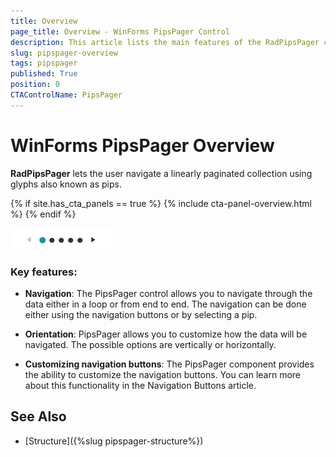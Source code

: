 ```yaml
---
title: Overview
page_title: Overview - WinForms PipsPager Control
description: This article lists the main features of the RadPipsPager control.
slug: pipspager-overview
tags: pipspager
published: True
position: 0
CTAControlName: PipsPager
---
```


# WinForms PipsPager Overview

__RadPipsPager__  lets the user navigate a linearly paginated collection using glyphs also known as pips.

{% if site.has_cta_panels == true %}
{% include cta-panel-overview.html %}
{% endif %}

![WinForms PipsPager Overview](images/pipspager-overview.gif)

### Key features:

* __Navigation__: The PipsPager control allows you to navigate through the data either in a loop or from end to end. The navigation can be done either using the navigation buttons or by selecting a pip.

* __Orientation__: PipsPager allows you to customize how the data will be navigated. The possible options are vertically or horizontally.

* __Customizing navigation buttons__: The PipsPager component provides the ability to customize the navigation buttons. You can learn more about this functionality in the Navigation Buttons article.

## See Also

* [Structure]({%slug pipspager-structure%})
